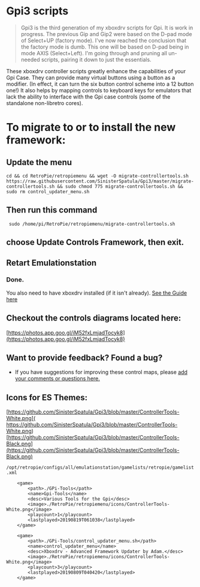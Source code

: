 # Gpi3 scripts

> Gpi3 is the third generation of my xboxdrv scripts for Gpi.  It is work in progress.  The previous Gip and Gip2 were based on the D-pad mode of Select+UP (factory mode).  I've now reached the conclusion that the factory mode is dumb.  This one will be based on D-pad being in mode AXIS (Select+Left).  I'm going through and pruning all un-needed scripts, pairing it down to just the essentials.

These xboxdrv controller scripts greatly enhance the capabilities of your Gpi Case.  They can provide many virtual buttons using a button as a modifier.  (In effect, it can turn the six button control scheme into a 12 button one!)  It also helps by mapping controls to keyboard keys for emulators that lack the ability to interface with the Gpi case controls (some of the standalone non-libretro cores).

# To migrate to or to install the new framework:

## Update the menu

```shell
cd && cd RetroPie/retropiemenu && wget -O migrate-controllertools.sh  https://raw.githubusercontent.com/SinisterSpatula/Gpi3/master/migrate-controllertools.sh && sudo chmod 775 migrate-controllertools.sh && sudo rm control_updater_menu.sh
```

## Then run this command

```shell
 sudo /home/pi/RetroPie/retropiemenu/migrate-controllertools.sh
```
## choose Update Controls Framework, then exit.

## Retart Emulationstation

### Done.

You also need to have xboxdrv installed (if it isn't already).  [See the Guide here](https://sinisterspatula.github.io/RetroflagGpiGuides/Controls_Updater_Menu)

## Checkout the controls diagrams located here:
[https://photos.app.goo.gl/iM52fxLmjadTocyk8](https://photos.app.goo.gl/iM52fxLmjadTocyk8)


## Want to provide feedback?  Found a bug?

* If you have suggestions for improving these control maps, please [add your comments or questions here.](https://github.com/SinisterSpatula/Gpi3/issues/)

## Icons for ES Themes:
[https://github.com/SinisterSpatula/Gpi3/blob/master/ControllerTools-White.png]( https://github.com/SinisterSpatula/Gpi3/blob/master/ControllerTools-White.png)
[https://github.com/SinisterSpatula/Gpi3/blob/master/ControllerTools-Black.png](https://github.com/SinisterSpatula/Gpi3/blob/master/ControllerTools-Black.png)

`/opt/retropie/configs/all/emulationstation/gamelists/retropie/gamelist.xml`

```
    <game>
        <path>./GPi-Tools</path>
        <name>Gpi-Tools</name>
        <desc>Various Tools for the Gpi</desc>
        <image>./RetroPie/retropiemenu/icons/ControllerTools-White.png</image>
        <playcount>1</playcount>
        <lastplayed>20190819T061038</lastplayed>
    </game>

    <game>
        <path>./GPi-Tools/control_updater_menu.sh</path>
        <name>control_updater_menu</name>
        <desc>Xboxdrv - Advanced Framework Updater by Adam.</desc>
        <image>./RetroPie/retropiemenu/icons/ControllerTools-White.png</image>
        <playcount>3</playcount>
        <lastplayed>20190809T040420</lastplayed>
    </game>
```
